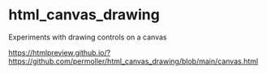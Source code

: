 # html_canvas_drawing
Experiments with drawing controls on a canvas

https://htmlpreview.github.io/?https://github.com/permoller/html_canvas_drawing/blob/main/canvas.html
